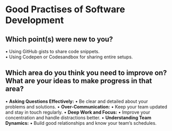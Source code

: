# Good Practises of Software Development

## Which point(s) were new to you?

• Using GitHub gists to share code snippets.  
• Using Codepen or Codesandbox for sharing entire setups.

## Which area do you think you need to improve on? What are your ideas to make progress in that area?

• **Asking Questions Effectively:**
  • Be clear and detailed about your problems and solutions.
• **Over-Communication:**
  • Keep your team updated and stay in touch regularly.
• **Deep Work and Focus:**
  • Improve your concentration and handle distractions better.
• **Understanding Team Dynamics:**
  • Build good relationships and know your team’s schedules.
